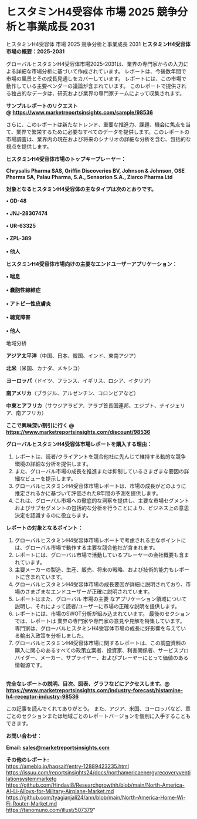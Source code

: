 # ヒスタミンH4受容体 市場 2025 競争分析と事業成長 2031
 ヒスタミンH4受容体 市場 2025 競争分析と事業成長 2031
<strong><b>ヒスタミンH4受容体市場の概要：2025-2031</b></strong>

グローバルヒスタミンH4受容体市場2025-2031は、業界の専門家からの入力による詳細な市場分析に基づいて作成されています。 レポートは、今後数年間で市場の風景とその成長見通しをカバーしています。 レポートには、この市場で動作している主要ベンダーの議論が含まれています。 このレポートで提供される独占的なデータは、研究および業界の専門家チームによって収集されます。

<strong>サンプルレポートのリクエスト @ <a href=https://www.marketreportsinsights.com/sample/98536>https://www.marketreportsinsights.com/sample/98536</a></strong>

さらに、このレポートは新たなトレンド、重要な推進力、課題、機会に焦点を当て、業界で繁栄するために必要なすべてのデータを提供します。このレポートの市場調査は、業界内の現在および将来のシナリオの詳細な分析を含む、包括的な視点を提供します。

<strong>ヒスタミンH4受容体市場のトップキープレーヤー：</strong>

<strong>Chrysalis Pharma SAS, Griffin Discoveries BV, Johnson & Johnson, OSE Pharma SA, Palau Pharma, S.A., Sensorion S.A., Ziarco Pharma Ltd</strong>

<strong><b>対象となるヒスタミンH4受容体の主なタイプは次のとおりです。</b></strong>

<strong>• GD-48<br><br>• JNJ-28307474<br><br>• UR-63325<br><br>• ZPL-389<br><br>• 他人</strong>

<strong><b>ヒスタミンH4受容体市場向けの主要なエンドユーザーアプリケーション：</b></strong>

<strong>• 喘息<br><br>• 嚢胞性線維症<br><br>• アトピー性皮膚炎<br><br>• 聴覚障害<br><br>• 他人</strong>

 地域分析

<strong><b>アジア太平洋</b></strong>（中国、日本、韓国、インド、東南アジア）

<strong><b>北米</b></strong>（米国、カナダ、メキシコ）

<strong><b>ヨーロッパ</b></strong>（ドイツ、フランス、イギリス、ロシア、イタリア）

<strong><b>南アメリカ</b></strong>（ブラジル、アルゼンチン、コロンビアなど）

<strong><b>中東とアフリカ</b></strong>（サウジアラビア、アラブ首長国連邦、エジプト、ナイジェリア、南アフリカ）

<strong>ここで興味深い割引に行く @ <a href=https://www.marketreportsinsights.com/discount/98536>https://www.marketreportsinsights.com/discount/98536</a></strong>

<strong><b>グローバルヒスタミンH4受容体市場レポートを購入する理由：</b></strong>
<ol>
  <li>レポートは、読者/クライアントを競合他社に先んじて維持する動的な競争環境の詳細な分析を提供します。</li>
  <li>また、グローバル市場の成長を推進または抑制しているさまざまな要因の詳細なビューを提示します。</li>
  <li>グローバルヒスタミンH4受容体市場レポートは、市場の成長がどのように推定されるかに基づいて評価された8年間の予測を提供します。</li>
  <li>これは、グローバル市場への徹底的な洞察を提供し、主要な市場セグメントおよびサブセグメントの包括的な分析を行うことにより、ビジネス上の意思決定を認識するのに役立ちます。</li>
</ol>
<strong><b>レポートの対象となるポイント：</b></strong>
<ol>
  <li>グローバルヒスタミンH4受容体市場レポートで考慮される主なポイントには、グローバル市場で動作する主要な競合他社が含まれます。</li>
  <li>レポートには、グローバル市場で活動しているプレーヤーの会社概要も含まれています。</li>
  <li>主要メーカーの製造、生産、販売、将来の戦略、および技術的能力もレポートに含まれています。</li>
  <li>グローバルヒスタミンH4受容体市場の成長要因が詳細に説明されており、市場のさまざまなエンドユーザーが正確に説明されています。</li>
  <li>レポートはまた、グローバル 市場の主要 なアプリケーション領域について説明し、それによって読者/ユーザーに市場の正確な説明を提供します。</li>
  <li>レポートには、市場のSWOT分析が組み込まれています。 最後のセクションでは、レポートは 業界の専門家や専門家の意見や見解を特集しています。 専門家は、グローバルヒスタミンH4受容体市場の成長に好影響を与えている輸出入政策を分析しました。</li>
  <li>グローバルヒスタミンH4受容体市場に関するレポートは、この調査資料の購入に関心のあるすべての政策立案者、投資家、利害関係者、サービスプロバイダー、メーカー、サプライヤー、およびプレーヤーにとって価値のある情報源です。</li>
</ol><br>
<strong>完全なレポートの説明、目次、図表、グラフなどにアクセスします。@ <a href=https://www.marketreportsinsights.com/industry-forecast/histamine-h4-receptor-industry-98536>https://www.marketreportsinsights.com/industry-forecast/histamine-h4-receptor-industry-98536</a></strong>

この記事を読んでくれてありがとう。 また、アジア、米国、ヨーロッパなど、章ごとのセクションまたは地域ごとのレポートバージョンを個別に入手することもできます。

<strong><b>お問い合わせ：</b></strong>

<strong>Email: </strong><a href=mailto:sales@marketreportsinsights.com><strong>sales@marketreportsinsights.com</strong></a>

<strong>その他のレポート:</strong>
<br>
<a href=https://ameblo.jp/haqsaif/entry-12889423235.html>https://ameblo.jp/haqsaif/entry-12889423235.html</a>
<br>
<a href=https://issuu.com/reportsinsights24/docs/northamericaenergyrecoveryventilationsystemmarketg>https://issuu.com/reportsinsights24/docs/northamericaenergyrecoveryventilationsystemmarketg</a>
<br>
<a href=https://github.com/Hindavi8/Researchgrowthh/blob/main/North-America-Al-Li-Alloys-for-Military-Airplane-Market.md>https://github.com/Hindavi8/Researchgrowthh/blob/main/North-America-Al-Li-Alloys-for-Military-Airplane-Market.md</a>
<br>
<a href=https://github.com/tyagianjali24/ann/blob/main/North-America-Home-Wi-Fi-Router-Market.md>https://github.com/tyagianjali24/ann/blob/main/North-America-Home-Wi-Fi-Router-Market.md</a>
<br>
<a href=https://tanomuno.com/illust/507379>https://tanomuno.com/illust/507379</a>"
